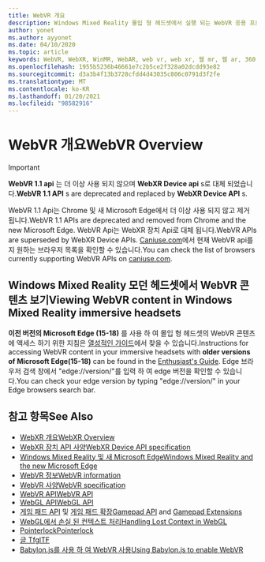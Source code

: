 ```yaml
---
title: WebVR 개요
description: Windows Mixed Reality 몰입 형 헤드셋에서 실행 되는 WebVR 응용 프로그램을 사용 하 고 개발 하는 기본 사항을 알아봅니다.
author: yonet
ms.author: ayyonet
ms.date: 04/10/2020
ms.topic: article
keywords: WebVR, WebXR, WinMR, WebAR, web vr, web xr, 웹 mr, 웹 ar, 360, 360 비디오, 360 비디오, 360 photo, 360 사진, 360 콘텐츠, 몰입 형 웹, immersiveweb, IW
ms.openlocfilehash: 1955b5236b46661e7c2b5ce2f328a02dcdd93e82
ms.sourcegitcommit: d3a3b4f13b3728cfdd4d43035c806c0791d3f2fe
ms.translationtype: MT
ms.contentlocale: ko-KR
ms.lasthandoff: 01/20/2021
ms.locfileid: "98582916"
---
```

# <a name="webvr-overview"></a><span data-ttu-id="62efe-104">WebVR 개요</span><span class="sxs-lookup"><span data-stu-id="62efe-104">WebVR Overview</span></span>

> [!IMPORTANT]
> <span data-ttu-id="62efe-105">**WebVR 1.1 api** 는 더 이상 사용 되지 않으며 **WebXR Device api** s로 대체 되었습니다.</span><span class="sxs-lookup"><span data-stu-id="62efe-105">**WebVR 1.1 API** s are deprecated and replaced by **WebXR Device API** s.</span></span>

<span data-ttu-id="62efe-106">WebVR 1.1 Api는 Chrome 및 새 Microsoft Edge에서 더 이상 사용 되지 않고 제거 됩니다.</span><span class="sxs-lookup"><span data-stu-id="62efe-106">WebVR 1.1 APIs are deprecated and removed from Chrome and the new Microsoft Edge.</span></span> <span data-ttu-id="62efe-107">WebVR Api는 WebXR 장치 Api로 대체 됩니다.</span><span class="sxs-lookup"><span data-stu-id="62efe-107">WebVR APIs are superseded by WebXR Device APIs.</span></span> <span data-ttu-id="62efe-108">[Caniuse.com](https://caniuse.com/#search=webvr)에서 현재 WebVR api를 지 원하는 브라우저 목록을 확인할 수 있습니다.</span><span class="sxs-lookup"><span data-stu-id="62efe-108">You can check the list of browsers currently supporting WebVR APIs on [caniuse.com](https://caniuse.com/#search=webvr).</span></span>

## <a name="viewing-webvr-content-in-windows-mixed-reality-immersive-headsets"></a><span data-ttu-id="62efe-109">Windows Mixed Reality 모던 헤드셋에서 WebVR 콘텐츠 보기</span><span class="sxs-lookup"><span data-stu-id="62efe-109">Viewing WebVR content in Windows Mixed Reality immersive headsets</span></span>

<span data-ttu-id="62efe-110">**이전 버전의 Microsoft Edge (15-18)** 를 사용 하 여 몰입 형 헤드셋의 WebVR 콘텐츠에 액세스 하기 위한 지침은 [열성적인 가이드](/windows/mixed-reality/enthusiast-guide/webvr)에서 찾을 수 있습니다.</span><span class="sxs-lookup"><span data-stu-id="62efe-110">Instructions for accessing WebVR content in your immersive headsets with **older versions of Microsoft Edge(15-18)** can be found in the [Enthusiast's Guide](/windows/mixed-reality/enthusiast-guide/webvr).</span></span> <span data-ttu-id="62efe-111">Edge 브라우저 검색 창에서 "edge://version/"를 입력 하 여 edge 버전을 확인할 수 있습니다.</span><span class="sxs-lookup"><span data-stu-id="62efe-111">You can check your edge version by typing "edge://version/" in your Edge browsers search bar.</span></span>

## <a name="see-also"></a><span data-ttu-id="62efe-112">참고 항목</span><span class="sxs-lookup"><span data-stu-id="62efe-112">See Also</span></span>

* [<span data-ttu-id="62efe-113">WebXR 개요</span><span class="sxs-lookup"><span data-stu-id="62efe-113">WebXR Overview</span></span>](webxr-overview.md)
* [<span data-ttu-id="62efe-114">WebXR 장치 API 사양</span><span class="sxs-lookup"><span data-stu-id="62efe-114">WebXR Device API specification</span></span>](https://immersive-web.github.io/webxr/)
* [<span data-ttu-id="62efe-115">Windows Mixed Reality 및 새 Microsoft Edge</span><span class="sxs-lookup"><span data-stu-id="62efe-115">Windows Mixed Reality and the new Microsoft Edge</span></span>](/windows/mixed-reality/new-microsoft-edge)
* [<span data-ttu-id="62efe-116">WebVR 정보</span><span class="sxs-lookup"><span data-stu-id="62efe-116">WebVR information</span></span>](https://webvr.info)
* [<span data-ttu-id="62efe-117">WebVR 사양</span><span class="sxs-lookup"><span data-stu-id="62efe-117">WebVR specification</span></span>](https://w3c.github.io/webvr/)
* <span data-ttu-id="62efe-118">[WebVR API](/previous-versions//mt806281(v=vs.85))</span><span class="sxs-lookup"><span data-stu-id="62efe-118">[WebVR API](/previous-versions//mt806281(v=vs.85))</span></span>
* <span data-ttu-id="62efe-119">[WebGL API](/previous-versions/windows/internet-explorer/ie-developer/dev-guides/bg182648(v=vs.85))</span><span class="sxs-lookup"><span data-stu-id="62efe-119">[WebGL API](/previous-versions/windows/internet-explorer/ie-developer/dev-guides/bg182648(v=vs.85))</span></span>
* <span data-ttu-id="62efe-120">[게임 패드 API](https://msdn.microsoft.com/library/dn743630(v=vs.85).aspx) 및 [게임 패드 확장](https://w3c.github.io/gamepad/extensions.html)</span><span class="sxs-lookup"><span data-stu-id="62efe-120">[Gamepad API](https://msdn.microsoft.com/library/dn743630(v=vs.85).aspx) and [Gamepad Extensions](https://w3c.github.io/gamepad/extensions.html)</span></span>
* [<span data-ttu-id="62efe-121">WebGL에서 손실 된 컨텍스트 처리</span><span class="sxs-lookup"><span data-stu-id="62efe-121">Handling Lost Context in WebGL</span></span>](https://www.khronos.org/webgl/wiki/HandlingContextLost)
* [<span data-ttu-id="62efe-122">Pointerlock</span><span class="sxs-lookup"><span data-stu-id="62efe-122">Pointerlock</span></span>](https://www.w3.org/TR/pointerlock/)
* [<span data-ttu-id="62efe-123">글 Tf</span><span class="sxs-lookup"><span data-stu-id="62efe-123">glTF</span></span>](https://www.khronos.org/gltf)
* [<span data-ttu-id="62efe-124">Babylon.js를 사용 하 여 WebVR 사용</span><span class="sxs-lookup"><span data-stu-id="62efe-124">Using Babylon.js to enable WebVR</span></span>](/windows/uwp/get-started/adding-webvr-to-a-babylonjs-game)